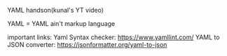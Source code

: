 YAML handson(kunal's YT video)

YAML = YAML ain't markup language

important links:
Yaml Syntax checker: https://www.yamllint.com/
YAML to JSON converter: https://jsonformatter.org/yaml-to-json
